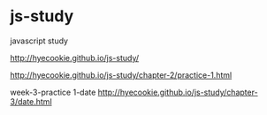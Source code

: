 # js-study
javascript study

http://hyecookie.github.io/js-study/

http://hyecookie.github.io/js-study/chapter-2/practice-1.html


week-3-practice
1-date
http://hyecookie.github.io/js-study/chapter-3/date.html
